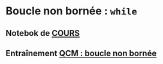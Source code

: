 # Boucle non bornée : `while`

## Notebok de [COURS](https://github.com/thfruchart/1nsi/blob/main/06/06-COURS-Boucle-TANT_QUE.ipynb)

## Entraînement [QCM : boucle non bornée](https://genumsi.inria.fr/qcm.php?h=0378e06515f33d61e4b13c40297321b8)
